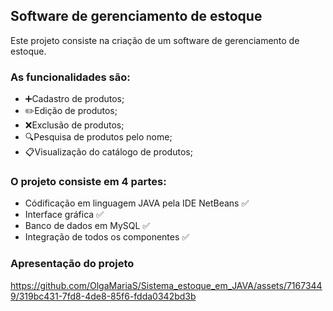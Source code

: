 ## Software de gerenciamento de estoque 
Este projeto consiste na criação de um software de gerenciamento de estoque.

### As funcionalidades são: 
- ➕Cadastro de produtos;
- ✏️Edição de produtos;
- ❌Exclusão de produtos;
- 🔍Pesquisa de produtos pelo nome;
- 📋Visualização do catálogo de produtos;

### O projeto consiste em 4 partes:
- Códificação em linguagem JAVA pela IDE NetBeans ✅
- Interface gráfica ✅
- Banco de dados em MySQL ✅
- Integração de todos os componentes ✅

### Apresentação do projeto
https://github.com/OlgaMariaS/Sistema_estoque_em_JAVA/assets/71673449/319bc431-7fd8-4de8-85f6-fdda0342bd3b
